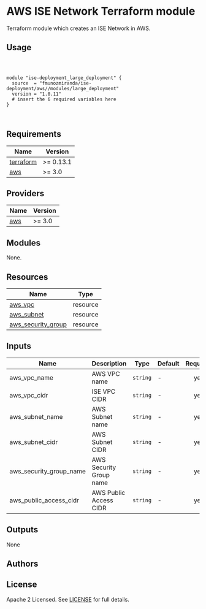 # AWS ISE Network Terraform module

Terraform module which creates an ISE Network in AWS.

## Usage

```hcl



module "ise-deployment_large_deployment" {
  source  = "fmunozmiranda/ise-deployment/aws//modules/large_deployment"
  version = "1.0.11"
  # insert the 6 required variables here
}



```

## Requirements

| Name | Version |
|------|---------|
| <a name="requirement_terraform"></a> [terraform](#requirement\_terraform) | >= 0.13.1 |
| <a name="requirement_aws"></a> [aws](#requirement\_aws) | >= 3.0 |

## Providers

| Name | Version |
|------|---------|
| <a name="provider_aws"></a> [aws](#provider\_aws) | >= 3.0 |

## Modules

None.

## Resources

| Name | Type |
|------|------|
| [aws_vpc](https://registry.terraform.io/providers/hashicorp/aws/latest/docs/resources/vpc) | resource |
| [aws_subnet](https://registry.terraform.io/providers/hashicorp/aws/latest/docs/resources/subnet) | resource |
| [aws_security_group](https://registry.terraform.io/providers/hashicorp/aws/latest/docs/resources/security_group) | resource |

## Inputs

| Name | Description | Type | Default | Required |
|------|-------------|------|---------|:--------:|
| aws_vpc_name | AWS VPC name | `string` | - | yes |
| aws_vpc_cidr | ISE VPC CIDR | `string` | - | yes |
| aws_subnet_name| AWS Subnet name | `string` | - | yes |
| aws_subnet_cidr  | AWS Subnet CIDR | `string` | - | yes |
| aws_security_group_name | AWS Security Group name | `string` | - | yes |
| aws_public_access_cidr  | AWS Public Access CIDR | `string` | - | yes |


## Outputs

None


## Authors



## License

Apache 2 Licensed. See [LICENSE]() for full details.
